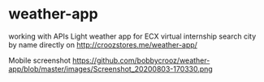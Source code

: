 # weather-app
working with APIs
Light weather app for ECX virtual internship search city by name directly on
http://croozstores.me/weather-app/

Mobile screenshot
https://github.com/bobbycrooz/weather-app/blob/master/images/Screenshot_20200803-170330.png
